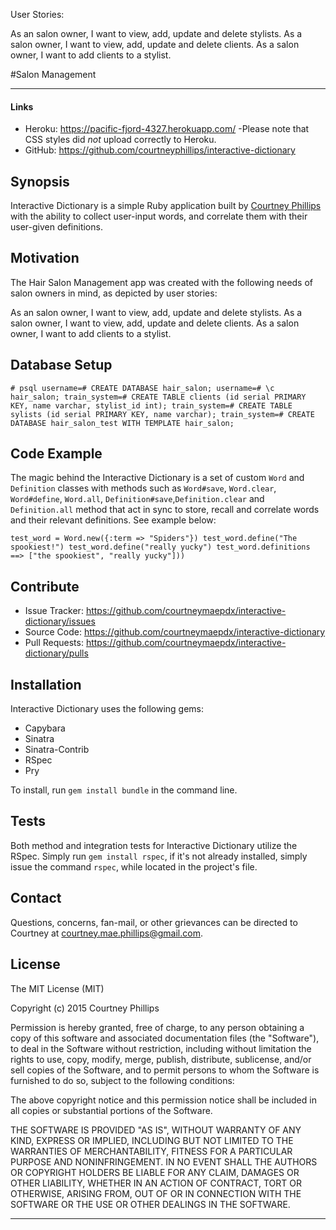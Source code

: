 
User Stories:

As an salon owner, I want to view, add, update and delete stylists.
As a salon owner, I want to view, add, update and delete clients.
As a salon owner, I want to add clients to a stylist.


#Salon Management

---

#### Links

  - Heroku: https://pacific-fjord-4327.herokuapp.com/
  -Please note that CSS styles did _not_ upload correctly to Heroku.
  - GitHub: https://github.com/courtneyphillips/interactive-dictionary

## Synopsis

Interactive Dictionary is a simple Ruby application built by [Courtney Phillips](https://github.com/courtneymaepdx) with the ability to collect user-input words, and correlate them with their user-given definitions.

## Motivation

The Hair Salon Management app was created with the following needs of salon owners in mind, as depicted by user stories:

As an salon owner, I want to view, add, update and delete stylists.
As a salon owner, I want to view, add, update and delete clients.
As a salon owner, I want to add clients to a stylist.

## Database Setup

``# psql
username=# CREATE DATABASE hair_salon;
username=# \c hair_salon;
train_system=# CREATE TABLE clients (id serial PRIMARY KEY, name varchar, stylist_id int);
train_system=# CREATE TABLE sylists (id serial PRIMARY KEY, name varchar);
train_system=# CREATE DATABASE hair_salon_test WITH TEMPLATE hair_salon;``


## Code Example

The magic behind the Interactive Dictionary is a set of custom `Word` and `Definition` classes with methods such as `Word#save`, `Word.clear`, `Word#define`, `Word.all`, `Definition#save`,`Definition.clear` and `Definition.all` method that act in sync to store, recall and correlate words and their relevant definitions. See example below:

  ``test_word = Word.new({:term => "Spiders"})
    test_word.define("The spookiest!")
    test_word.define("really yucky")
    test_word.definitions
    ==> ["the spookiest", "really yucky"]))``

## Contribute

  - Issue Tracker: https://github.com/courtneymaepdx/interactive-dictionary/issues
  - Source Code: https://github.com/courtneymaepdx/interactive-dictionary
  - Pull Requests: https://github.com/courtneymaepdx/interactive-dictionary/pulls

## Installation

Interactive Dictionary uses the following gems:

  - Capybara
  - Sinatra
  - Sinatra-Contrib
  - RSpec
  - Pry

To install, run `gem install bundle` in the command line.

## Tests

Both method and integration tests for Interactive Dictionary utilize the RSpec. Simply run `gem install rspec`, if it's not already installed, simply issue the command `rspec`, while located in the project's file.

## Contact

Questions, concerns, fan-mail, or other grievances can be directed to Courtney at <courtney.mae.phillips@gmail.com>.

## License

The MIT License (MIT)

Copyright (c) 2015 Courtney Phillips

Permission is hereby granted, free of charge, to any person obtaining a copy
of this software and associated documentation files (the "Software"), to deal
in the Software without restriction, including without limitation the rights
to use, copy, modify, merge, publish, distribute, sublicense, and/or sell
copies of the Software, and to permit persons to whom the Software is
furnished to do so, subject to the following conditions:

The above copyright notice and this permission notice shall be included in
all copies or substantial portions of the Software.

THE SOFTWARE IS PROVIDED "AS IS", WITHOUT WARRANTY OF ANY KIND, EXPRESS OR
IMPLIED, INCLUDING BUT NOT LIMITED TO THE WARRANTIES OF MERCHANTABILITY,
FITNESS FOR A PARTICULAR PURPOSE AND NONINFRINGEMENT. IN NO EVENT SHALL THE
AUTHORS OR COPYRIGHT HOLDERS BE LIABLE FOR ANY CLAIM, DAMAGES OR OTHER
LIABILITY, WHETHER IN AN ACTION OF CONTRACT, TORT OR OTHERWISE, ARISING FROM,
OUT OF OR IN CONNECTION WITH THE SOFTWARE OR THE USE OR OTHER DEALINGS IN
THE SOFTWARE.

---
